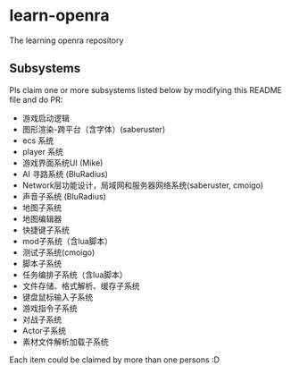# learn-openra
The learning openra repository

## Subsystems

Pls claim one or more subsystems listed below by modifying this README file and do PR:

- 游戏启动逻辑
- 图形渲染-跨平台（含字体）(saberuster)
- ecs 系统
- player 系统
- 游戏界面系统UI (Mike)
- AI 寻路系统 (BluRadius)
- Network层功能设计，局域网和服务器网络系统(saberuster, cmoigo)
- 声音子系统 (BluRadius)
- 地图子系统
- 地图编辑器
- 快捷键子系统
- mod子系统（含lua脚本）
- 测试子系统(cmoigo)
- 脚本子系统
- 任务编排子系统（含lua脚本）
- 文件存储、格式解析、缓存子系统
- 键盘鼠标输入子系统
- 游戏指令子系统
- 对战子系统
- Actor子系统
- 素材文件解析加载子系统

Each item could be claimed by more than one persons :D

